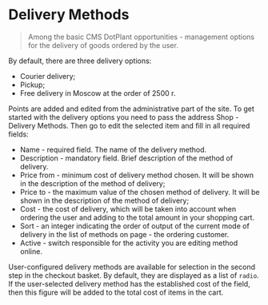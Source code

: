 # Delivery Methods

> Among the basic CMS DotPlant opportunities - management options for the delivery of goods ordered by the user.

By default, there are three delivery options:

- Courier delivery;
- Pickup;
- Free delivery in Moscow at the order of 2500 r.

Points are added and edited from the administrative part of the site. To get started with the delivery options you need to pass the address Shop - Delivery Methods. Then go to edit the selected item and fill in all required fields:

- Name - required field. The name of the delivery method.
- Description - mandatory field. Brief description of the method of delivery.
- Price from - minimum cost of delivery method chosen. It will be shown in the description of the method of delivery;
- Price to - the maximum value of the chosen method of delivery. It will be shown in the description of the method of delivery;
- Cost - the cost of delivery, which will be taken into account when ordering the user and adding to the total amount in your shopping cart.
- Sort - an integer indicating the order of output of the current mode of delivery in the list of methods on page - the ordering customer.
- Active - switch responsible for the activity you are editing method online.

User-configured delivery methods are available for selection in the second step in the checkout basket. By default, they are displayed as a list of `radio`. If the user-selected delivery method has the established cost of the field, then this figure will be added to the total cost of items in the cart.